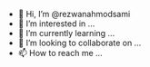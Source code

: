 - 👋 Hi, I’m @rezwanahmodsami
- 👀 I’m interested in ...
- 🌱 I’m currently learning ...
- 💞️ I’m looking to collaborate on ...
- 📫 How to reach me ...

<!---
rezwanahmodsami/rezwanahmodsami is a ✨ special ✨ repository because its `README.md` (this file) appears on your GitHub profile.
You can click the Preview link to take a look at your changes.
--->
